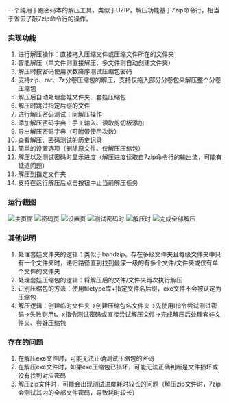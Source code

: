一个纯用于跑密码本的解压工具，类似于UZIP，解压功能基于7zip命令行，相当于省去了敲7zip命令行的操作。

### 实现功能
1. 进行解压操作：直接拖入压缩文件或压缩文件所在的文件夹
2. 智能解压（单文件则直接解压，多文件则自动创建文件夹）
3. 解压时按密码使用次数降序测试压缩包密码
4. 支持zip、rar、7z分卷压缩包的解压，支持仅拖入部分分卷包来解压整个分卷压缩包
5. 解压后自动处理套娃文件夹、套娃压缩包
6. 解压时跳过指定后缀的文件
7. 进行解压密码测试：同解压操作
8. 添加解压密码字典：手工输入、读取剪切板添加
9. 导出解压密码字典（可附带使用次数）
10. 查看解压、密码测试的历史记录
11. 简单的设置选项（删除原文件、仅解压压缩包）
12. 解压以及测试密码时显示进度（解压进度读取自7zip命令行的输出流，可能有延迟问题）
13. 解压到指定文件夹
14. 支持在运行解压后点击按钮中止当前解压任务

### 运行截图
![主页面](https://i.postimg.cc/KYfPVFps/image.png)
![密码页](https://i.postimg.cc/3xMF0tD9/image.png)
![设置页](https://i.postimg.cc/kgxFQWQC/image.png)
![测试密码时](https://i.postimg.cc/yxtXPPp1/image.png)
![解压时](https://i.postimg.cc/BQPCvrtX/image.png)
![完成全部解压](https://i.postimg.cc/Zq4PV0Hd/image.png)

### 其他说明
1. 处理套娃文件夹的逻辑：类似于bandzip。存在多级文件夹且每级文件夹中只有一个文件夹时，递归路径直到找到最深一级的有多个文件/文件夹或仅有单个文件的文件夹
2. 处理套娃压缩包的逻辑：将解压后的文件/文件夹再次执行解压
3. 识别压缩包的方法：使用filetype库+指定文件名后缀，exe文件不会被认定为压缩包
4. 解压逻辑：创建临时文件夹->创建压缩包名文件夹->先使用l指令尝试测试密码->失败则用t、x指令测试密码或直接尝试解压文件->完成解压后处理套娃文件夹、套娃压缩包

### 存在的问题
1. 在解压exe文件时，可能无法正确测试压缩包的密码
2. 在解压exe文件时，如果exe压缩包已损坏，可能无法正确判断是文件损坏或没有找到对应密码
3. 解压zip文件时，可能会出现测试进度耗时较长的问题（解压zip文件时，7zip会测试其内的全部文件密码，导致耗时较长）

